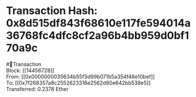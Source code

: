 
Transaction Hash: 0x8d515df843f68610e117fe594014a36768fc4dfc8cf2a96b4bb959d0bf170a9c
====================================================================================
  
#💸Transaction  
Block: [[14456728]]  
From: [[0x0000000035634b55f3d99b071b5a354f48e10bef]]  
To: [[0x7f268357a8c2552623316e2562d90e642bb538e5]]  
Transferred: 0.2378 Ether